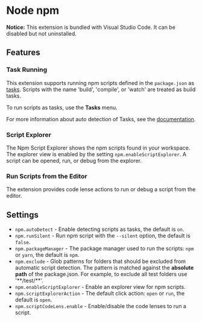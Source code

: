 # Node npm

**Notice:** This extension is bundled with Visual Studio Code. It can be disabled but not uninstalled.

## Features

### Task Running

This extension supports running npm scripts defined in the `package.json` as [tasks](https://code.visualstudio.com/docs/editor/tasks). Scripts with the name 'build', 'compile', or 'watch'
are treated as build tasks.

To run scripts as tasks, use the **Tasks** menu.

For more information about auto detection of Tasks, see the [documentation](https://code.visualstudio.com/Docs/editor/tasks#_task-autodetection).

### Script Explorer

The Npm Script Explorer shows the npm scripts found in your workspace. The explorer view is enabled by the setting `npm.enableScriptExplorer`. A script can be opened, run, or debug from the explorer. 

### Run Scripts from the Editor

The extension provides code lense actions to run or debug a script from the editor.

## Settings

- `npm.autoDetect` - Enable detecting scripts as tasks, the default is `on`.
- `npm.runSilent` - Run npm script with the `--silent` option, the default is `false`.
- `npm.packageManager` - The package manager used to run the scripts: `npm` or `yarn`, the default is `npm`.
- `npm.exclude` - Glob patterns for folders that should be excluded from automatic script detection. The pattern is matched against the **absolute path** of the package.json. For example, to exclude all test folders use '&ast;&ast;/test/&ast;&ast;'.
- `npm.enableScriptExplorer` - Enable an explorer view for npm scripts.
- `npm.scriptExplorerAction` - The default click action: `open` or `run`, the default is `open`.
- `npm.scriptCodeLens.enable` - Enable/disable the code lenses to run a script.


